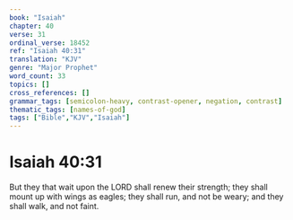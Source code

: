 ```yaml
---
book: "Isaiah"
chapter: 40
verse: 31
ordinal_verse: 18452
ref: "Isaiah 40:31"
translation: "KJV"
genre: "Major Prophet"
word_count: 33
topics: []
cross_references: []
grammar_tags: [semicolon-heavy, contrast-opener, negation, contrast]
thematic_tags: [names-of-god]
tags: ["Bible","KJV","Isaiah"]
---
```


# Isaiah 40:31

But they that wait upon the LORD shall renew their strength; they shall mount up with wings as eagles; they shall run, and not be weary; and they shall walk, and not faint.
